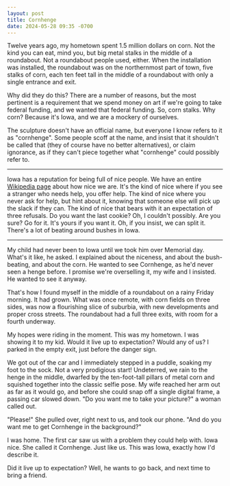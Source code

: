 ```yaml
---
layout: post
title: Cornhenge
date: 2024-05-28 09:35 -0700
---
```

Twelve years ago, my hometown spent 1.5 million dollars on corn. Not the kind you can eat, mind you, but big metal stalks in the middle of a roundabout. Not a roundabout people used, either. When the installation was installed, the roundabout was on the northernmost part of town, five stalks of corn, each ten feet tall in the middle of a roundabout with only a single entrance and exit.

Why did they do this? There are a number of reasons, but the most pertinent is a requirement that we spend money on art if we're going to take federal funding, and we wanted that federal funding. So, corn stalks. Why corn? Because it's Iowa, and we are a mockery of ourselves.

The sculpture doesn't have an official name, but everyone I know refers to it as "cornhenge". Some people scoff at the name, and insist that it shouldn't be called that (they of course have no better alternatives), or claim ignorance, as if they can't piece together what "cornhenge" could possibly refer to.

<hr>

Iowa has a reputation for being full of nice people. We have an entire [Wikipedia page](https://en.wikipedia.org/wiki/Iowa_nice) about how nice we are. It's the kind of nice where if you see a stranger who needs help, you offer help. The kind of nice where you never ask for help, but hint about it, knowing that someone else will pick up the slack if they can. The kind of nice that bears with it an expectation of three refusals. Do you want the last cookie? Oh, I couldn't possibly. Are you sure? Go for it. It's yours if you want it. Oh, if you insist, we can split it. There's a lot of beating around bushes in Iowa.

<hr>

My child had never been to Iowa until we took him over Memorial day. What's it like, he asked. I explained about the niceness, and about the bush-beating, and about the corn. He wanted to see Cornhenge, as he'd never seen a henge before. I promise we're overselling it, my wife and I insisted. He wanted to see it anyway.

That's how I found myself in the middle of a roundabout on a rainy Friday morning. It had grown. What was once remote, with corn fields on three sides, was now a flourishing slice of suburbia, with new developments and proper cross streets. The roundabout had a full three exits, with room for a fourth underway. 

My hopes were riding in the moment. This was my hometown. I was showing it to my kid. Would it live up to expectation? Would any of us? I parked in the empty exit, just before the danger sign.

We got out of the car and I immediately stepped in a puddle, soaking my foot to the sock. Not a very prodigious start! Undeterred, we rain to the henge in the middle, dwarfed by the ten-foot-tall pillars of metal corn and squished together into the classic selfie pose. My wife reached her arm out as far as it would go, and before she could snap off a single digital frame, a passing car slowed down. "Do you want me to take your picture?" a woman called out.

"Please!" She pulled over, right next to us, and took our phone. "And do you want me to get Cornhenge in the background?"

I was home. The first car saw us with a problem they could help with. Iowa nice. She called it Cornhenge. Just like us. This was Iowa, exactly how I'd describe it. 

Did it live up to expectation? Well, he wants to go back, and next time to bring a friend.